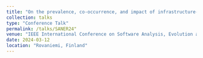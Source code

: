 ```yaml
---
title: "On the prevalence, co-occurrence, and impact of infrastructure-as-code smells"
collection: talks
type: "Conference Talk"
permalink: /talks/SANER24"
venue: "IEEE International Conference on Software Analysis, Evolution and Reengineering (SANER)"
date: 2024-03-12
location: "Rovaniemi, Finland"
---
```

